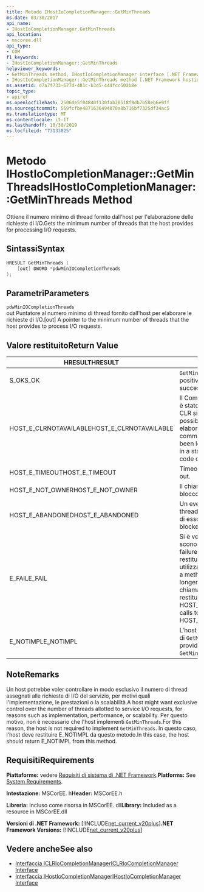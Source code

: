 ```yaml
---
title: Metodo IHostIoCompletionManager::GetMinThreads
ms.date: 03/30/2017
api_name:
- IHostIoCompletionManager.GetMinThreads
api_location:
- mscoree.dll
api_type:
- COM
f1_keywords:
- IHostIoCompletionManager::GetMinThreads
helpviewer_keywords:
- GetMinThreads method, IHostIoCompletionManager interface [.NET Framework hosting]
- IHostIoCompletionManager::GetMinThreads method [.NET Framework hosting]
ms.assetid: d7a7f733-677d-481c-b3d5-444fcc502b8e
topic_type:
- apiref
ms.openlocfilehash: 2506de5f04840f130fab28518f9db7b58eb6e9ff
ms.sourcegitcommit: 559fcfbe4871636494870a8b716bf7325df34ac5
ms.translationtype: MT
ms.contentlocale: it-IT
ms.lasthandoff: 10/30/2019
ms.locfileid: "73133825"
---
```

# <a name="ihostiocompletionmanagergetminthreads-method"></a><span data-ttu-id="800de-102">Metodo IHostIoCompletionManager::GetMinThreads</span><span class="sxs-lookup"><span data-stu-id="800de-102">IHostIoCompletionManager::GetMinThreads Method</span></span>
<span data-ttu-id="800de-103">Ottiene il numero minimo di thread fornito dall'host per l'elaborazione delle richieste di I/O.</span><span class="sxs-lookup"><span data-stu-id="800de-103">Gets the minimum number of threads that the host provides for processing I/O requests.</span></span>  
  
## <a name="syntax"></a><span data-ttu-id="800de-104">Sintassi</span><span class="sxs-lookup"><span data-stu-id="800de-104">Syntax</span></span>  
  
```cpp  
HRESULT GetMinThreads (  
    [out] DWORD *pdwMinIOCompletionThreads  
);  
```  
  
## <a name="parameters"></a><span data-ttu-id="800de-105">Parametri</span><span class="sxs-lookup"><span data-stu-id="800de-105">Parameters</span></span>  
 `pdwMinIOCompletionThreads`  
 <span data-ttu-id="800de-106">out Puntatore al numero minimo di thread fornito dall'host per elaborare le richieste di I/O.</span><span class="sxs-lookup"><span data-stu-id="800de-106">[out] A pointer to the minimum number of threads that the host provides to process I/O requests.</span></span>  
  
## <a name="return-value"></a><span data-ttu-id="800de-107">Valore restituito</span><span class="sxs-lookup"><span data-stu-id="800de-107">Return Value</span></span>  
  
|<span data-ttu-id="800de-108">HRESULT</span><span class="sxs-lookup"><span data-stu-id="800de-108">HRESULT</span></span>|<span data-ttu-id="800de-109">Descrizione</span><span class="sxs-lookup"><span data-stu-id="800de-109">Description</span></span>|  
|-------------|-----------------|  
|<span data-ttu-id="800de-110">S_OK</span><span class="sxs-lookup"><span data-stu-id="800de-110">S_OK</span></span>|<span data-ttu-id="800de-111">`GetMinThreads` ha restituito un esito positivo.</span><span class="sxs-lookup"><span data-stu-id="800de-111">`GetMinThreads` returned successfully.</span></span>|  
|<span data-ttu-id="800de-112">HOST_E_CLRNOTAVAILABLE</span><span class="sxs-lookup"><span data-stu-id="800de-112">HOST_E_CLRNOTAVAILABLE</span></span>|<span data-ttu-id="800de-113">Il Common Language Runtime (CLR) non è stato caricato in un processo oppure CLR si trova in uno stato in cui non è possibile eseguire codice gestito o elaborare la chiamata correttamente.</span><span class="sxs-lookup"><span data-stu-id="800de-113">The common language runtime (CLR) has not been loaded into a process, or the CLR is in a state in which it cannot run managed code or process the call successfully.</span></span>|  
|<span data-ttu-id="800de-114">HOST_E_TIMEOUT</span><span class="sxs-lookup"><span data-stu-id="800de-114">HOST_E_TIMEOUT</span></span>|<span data-ttu-id="800de-115">Timeout della chiamata.</span><span class="sxs-lookup"><span data-stu-id="800de-115">The call timed out.</span></span>|  
|<span data-ttu-id="800de-116">HOST_E_NOT_OWNER</span><span class="sxs-lookup"><span data-stu-id="800de-116">HOST_E_NOT_OWNER</span></span>|<span data-ttu-id="800de-117">Il chiamante non è il proprietario del blocco.</span><span class="sxs-lookup"><span data-stu-id="800de-117">The caller does not own the lock.</span></span>|  
|<span data-ttu-id="800de-118">HOST_E_ABANDONED</span><span class="sxs-lookup"><span data-stu-id="800de-118">HOST_E_ABANDONED</span></span>|<span data-ttu-id="800de-119">Un evento è stato annullato mentre un thread bloccato o Fiber era in attesa su di esso.</span><span class="sxs-lookup"><span data-stu-id="800de-119">An event was canceled while a blocked thread or fiber was waiting on it.</span></span>|  
|<span data-ttu-id="800de-120">E_FAIL</span><span class="sxs-lookup"><span data-stu-id="800de-120">E_FAIL</span></span>|<span data-ttu-id="800de-121">Si è verificato un errore irreversibile sconosciuto.</span><span class="sxs-lookup"><span data-stu-id="800de-121">An unknown catastrophic failure occurred.</span></span> <span data-ttu-id="800de-122">Quando un metodo restituisce E_FAIL, CLR non è più utilizzabile all'interno del processo.</span><span class="sxs-lookup"><span data-stu-id="800de-122">When a method returns E_FAIL, the CLR is no longer usable within the process.</span></span> <span data-ttu-id="800de-123">Le chiamate successive ai metodi di hosting restituiscono HOST_E_CLRNOTAVAILABLE.</span><span class="sxs-lookup"><span data-stu-id="800de-123">Subsequent calls to hosting methods return HOST_E_CLRNOTAVAILABLE.</span></span>|  
|<span data-ttu-id="800de-124">E_NOTIMPL</span><span class="sxs-lookup"><span data-stu-id="800de-124">E_NOTIMPL</span></span>|<span data-ttu-id="800de-125">L'host non fornisce un'implementazione di `GetMinThreads`.</span><span class="sxs-lookup"><span data-stu-id="800de-125">The host does not provide an implementation of `GetMinThreads`.</span></span>|  
  
## <a name="remarks"></a><span data-ttu-id="800de-126">Note</span><span class="sxs-lookup"><span data-stu-id="800de-126">Remarks</span></span>  
 <span data-ttu-id="800de-127">Un host potrebbe voler controllare in modo esclusivo il numero di thread assegnati alle richieste di I/O del servizio, per motivi quali l'implementazione, le prestazioni o la scalabilità.</span><span class="sxs-lookup"><span data-stu-id="800de-127">A host might want exclusive control over the number of threads allotted to service I/O requests, for reasons such as implementation, performance, or scalability.</span></span> <span data-ttu-id="800de-128">Per questo motivo, non è necessario che l'host implementi `GetMinThreads`.</span><span class="sxs-lookup"><span data-stu-id="800de-128">For this reason, the host is not required to implement `GetMinThreads`.</span></span> <span data-ttu-id="800de-129">In questo caso, l'host deve restituire E_NOTIMPL da questo metodo.</span><span class="sxs-lookup"><span data-stu-id="800de-129">In this case, the host should return E_NOTIMPL from this method.</span></span>  
  
## <a name="requirements"></a><span data-ttu-id="800de-130">Requisiti</span><span class="sxs-lookup"><span data-stu-id="800de-130">Requirements</span></span>  
 <span data-ttu-id="800de-131">**Piattaforme:** vedere [Requisiti di sistema di .NET Framework](../../../../docs/framework/get-started/system-requirements.md).</span><span class="sxs-lookup"><span data-stu-id="800de-131">**Platforms:** See [System Requirements](../../../../docs/framework/get-started/system-requirements.md).</span></span>  
  
 <span data-ttu-id="800de-132">**Intestazione:** MSCorEE. h</span><span class="sxs-lookup"><span data-stu-id="800de-132">**Header:** MSCorEE.h</span></span>  
  
 <span data-ttu-id="800de-133">**Libreria:** Incluso come risorsa in MSCorEE. dll</span><span class="sxs-lookup"><span data-stu-id="800de-133">**Library:** Included as a resource in MSCorEE.dll</span></span>  
  
 <span data-ttu-id="800de-134">**Versioni di .NET Framework:** [!INCLUDE[net_current_v20plus](../../../../includes/net-current-v20plus-md.md)]</span><span class="sxs-lookup"><span data-stu-id="800de-134">**.NET Framework Versions:** [!INCLUDE[net_current_v20plus](../../../../includes/net-current-v20plus-md.md)]</span></span>  
  
## <a name="see-also"></a><span data-ttu-id="800de-135">Vedere anche</span><span class="sxs-lookup"><span data-stu-id="800de-135">See also</span></span>

- [<span data-ttu-id="800de-136">Interfaccia ICLRIoCompletionManager</span><span class="sxs-lookup"><span data-stu-id="800de-136">ICLRIoCompletionManager Interface</span></span>](../../../../docs/framework/unmanaged-api/hosting/iclriocompletionmanager-interface.md)
- [<span data-ttu-id="800de-137">Interfaccia IHostIoCompletionManager</span><span class="sxs-lookup"><span data-stu-id="800de-137">IHostIoCompletionManager Interface</span></span>](../../../../docs/framework/unmanaged-api/hosting/ihostiocompletionmanager-interface.md)
